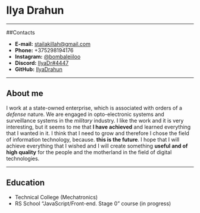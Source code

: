 # Ilya Drahun
---
##Contacts
* **E-mail:** [stailakillah@gmail.com](https://mail.google.com/mail/u/0/?pli=1#inbox?compose=CllgCKBzzrSZmczQHPQVvpTnJsJvmVDCkqjKWVSQJvJthRZnZDvtqPFMghJXzptVvSNnZwDGdNV)
* **Phone:** +375298194176
* **Instagram:** [@bombaleiiloo](https://instagram.com/bombaleiiloo)
* **Discord:** [IlyaDr#4447](https://discordapp.com/users/341288700761735169)
* **GitHub:** [IlyaDrahun](https://github.com/IlyaDrahun)
---
## About me

I work at a state-owned enterprise, which is associated with orders of a _defense_ nature. We are engaged in opto-electronic systems and surveillance systems in the *military* industry. I like the work and it is very interesting, but it seems to me that **I have achieved** and learned everything that I wanted in it. I think that I need to grow and therefore I chose the field of information technology, because. **this is the future**. I hope that I will achieve everything that I wished and I will create something **useful and of high quality** for the people and the motherland in the field of digital technologies.

---
## Education
 * Technical College (Mechatronics)
 * RS School “JavaScript/Front-end. Stage 0” course (in progress)